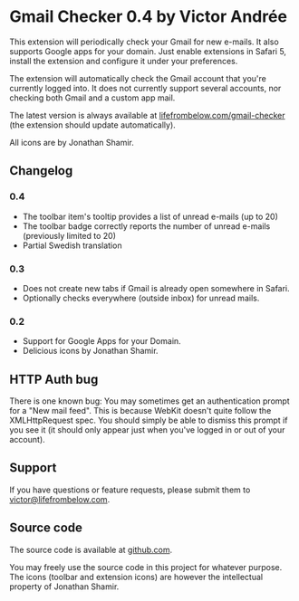 Gmail Checker 0.4 by Victor Andrée
==================================

This extension will periodically check your Gmail for new e-mails. It also supports
Google apps for your domain. Just enable extensions in Safari 5, install the
extension and configure it under your preferences.

The extension will automatically check the Gmail account that you're currently logged
into. It does not currently support several accounts, nor checking both Gmail and
a custom app mail.

The latest version is always available at [lifefrombelow.com/gmail-checker](http://lifefrombelow.com/gmail-checker) (the
extension should update automatically).

All icons are by Jonathan Shamir.

Changelog
---------

### 0.4

* The toolbar item's tooltip provides a list of unread e-mails (up to 20)
* The toolbar badge correctly reports the number of unread e-mails (previously limited to 20)
* Partial Swedish translation

### 0.3

* Does not create new tabs if Gmail is already open somewhere in Safari.
* Optionally checks everywhere (outside inbox) for unread mails.

### 0.2

* Support for Google Apps for your Domain.
* Delicious icons by Jonathan Shamir.

HTTP Auth bug
-------------

There is one known bug: You may sometimes get an authentication prompt for a "New mail feed".
This is because WebKit doesn't quite follow the XMLHttpRequest spec. You should simply be able
to dismiss this prompt if you see it (it should only appear just when you've logged in or out
of your account).

Support
-------

If you have questions or feature requests, please submit them to [victor@lifefrombelow.com](mailto:victor@lifefrombelow.com).

Source code
-----------

The source code is available at [github.com](http://github.com/vicvicvic/Gmail-Checker).

You may freely use the source code in this project for whatever purpose. The icons (toolbar and extension icons)
are however the intellectual property of Jonathan Shamir.
